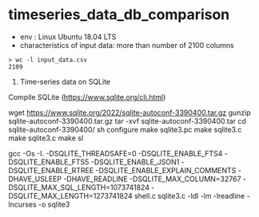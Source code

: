 # timeseries_data_db_comparison


- env : Linux Ubuntu 18.04 LTS
- characteristics of input data: more than number of 2100 columns

```
> wc -l input_data.csv 
2109
````


1. Time-series data on SQLite

Compile SQLite (https://www.sqlite.org/cli.html)


wget https://www.sqlite.org/2022/sqlite-autoconf-3390400.tar.gz
gunzip sqlite-autoconf-3390400.tar.gz 
tar -xvf sqlite-autoconf-3390400.tar 
cd sqlite-autoconf-3390400/
sh configure
make sqlite3.pc 
make sqlite3.c
make sqlite3.c
make
sl

gcc -Os -I. -DSQLITE_THREADSAFE=0 -DSQLITE_ENABLE_FTS4    -DSQLITE_ENABLE_FTS5 -DSQLITE_ENABLE_JSON1    -DSQLITE_ENABLE_RTREE -DSQLITE_ENABLE_EXPLAIN_COMMENTS    -DHAVE_USLEEP -DHAVE_READLINE -DSQLITE_MAX_COLUMN=32767 -DSQLITE_MAX_SQL_LENGTH=1073741824 -DSQLITE_MAX_LENGTH=1273741824    shell.c sqlite3.c -ldl -lm -lreadline -lncurses -o sqlite3​





